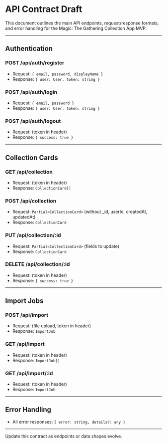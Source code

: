 # API Contract Draft

This document outlines the main API endpoints, request/response formats, and error handling for the Magic: The Gathering Collection App MVP.

---

## Authentication

### POST /api/auth/register
- Request: `{ email, password, displayName }`
- Response: `{ user: User, token: string }`

### POST /api/auth/login
- Request: `{ email, password }`
- Response: `{ user: User, token: string }`

### POST /api/auth/logout
- Request: (token in header)
- Response: `{ success: true }`

---

## Collection Cards

### GET /api/collection
- Request: (token in header)
- Response: `CollectionCard[]`

### POST /api/collection
- Request: `Partial<CollectionCard>` (without _id, userId, createdAt, updatedAt)
- Response: `CollectionCard`

### PUT /api/collection/:id
- Request: `Partial<CollectionCard>` (fields to update)
- Response: `CollectionCard`

### DELETE /api/collection/:id
- Request: (token in header)
- Response: `{ success: true }`

---

## Import Jobs

### POST /api/import
- Request: (file upload, token in header)
- Response: `ImportJob`

### GET /api/import
- Request: (token in header)
- Response: `ImportJob[]`

### GET /api/import/:id
- Request: (token in header)
- Response: `ImportJob`

---

## Error Handling
- All error responses: `{ error: string, details?: any }`

---

Update this contract as endpoints or data shapes evolve.
